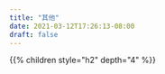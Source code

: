 ```yaml
---
title: "其他"
date: 2021-03-12T17:26:13-08:00
draft: false
---
```



{{% children style="h2" depth="4" %}}
